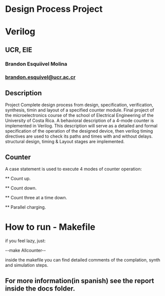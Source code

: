 # Design Process Project
# Verilog
## UCR, EIE

### Brandon Esquiivel Molina
### brandon.esquivel@ucr.ac.cr

## Description
Project Complete design process from design, specification, verification, synthesis, timin and layout of a specified counter module. Final project of the microelectronics course of the school of Electrical Engineering of the University of Costa Rica.
A behavioral description of a 4-mode counter is implemented in Verilog. This description will serve as a detailed and formal specification of the operation of the designed device, then verilog timing directives are used to check its paths and times with and without delays. structural design, timing & Layout stages are implemented.

## Counter

A case statement is used to execute 4 modes of counter operation:

** Count up.

** Count down.

** Count three at a time down.

** Parallel charging.

# How to run - Makefile

if you feel lazy, just:

--make Allcounter-- 

inside the makefile you can find detailed comments of the complation, synth and simulation steps.

## For more information(in spanish) see the report inside the docs folder.
